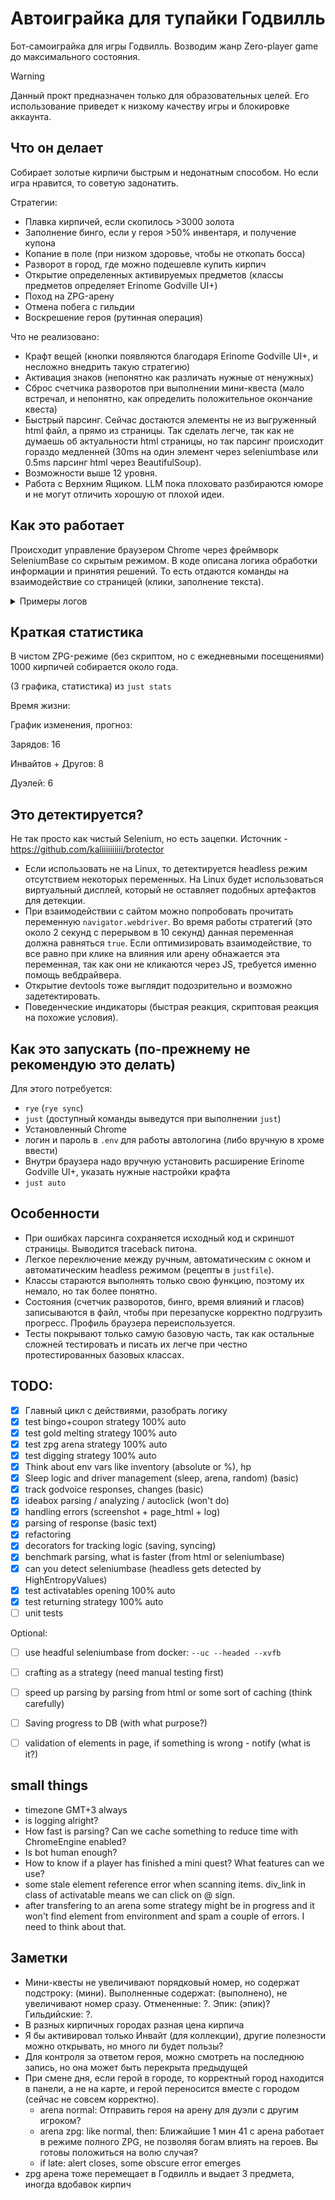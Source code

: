 # Автоиграйка для тупайки Годвилль

Бот-самоиграйка для игры Годвилль. Возводим жанр Zero-player game до максимального состояния.

> [!WARNING]  
> Данный прокт предназначен только для образовательных целей. Его использование приведет к низкому качеству игры и блокировке аккаунта.

## Что он делает

Собирает золотые кирпичи быстрым и недонатным способом. Но если игра нравится, то советую задонатить.

Стратегии:
- Плавка кирпичей, если скопилось >3000 золота
- Заполнение бинго, если у героя >50% инвентаря, и получение купона
- Копание в поле (при низком здоровье, чтобы не откопать босса)
- Разворот в город, где можно подешевле купить кирпич
- Открытие определенных активируемых предметов (классы предметов определяет Erinome Godville UI+)
- Поход на ZPG-арену
- Отмена побега с гильдии
- Воскрешение героя (рутинная операция)

Что не реализовано:
- Крафт вещей (кнопки появляются благодаря Erinome Godville UI+, и несложно внедрить такую стратегию)
- Активация знаков (непонятно как различать нужные от ненужных)
- Сброс счетчика разворотов при выполнении мини-квеста (мало встречал, и непонятно, как определить положительное окончание квеста)
- Быстрый парсинг. Сейчас достаются элементы не из выгруженный html файл, а прямо из страницы. Так сделать легче, так как не думаешь об актуальности html страницы, но так парсинг происходит гораздо медленней (30ms на один элемент через seleniumbase или 0.5ms парсинг html через BeautifulSoup).
- Возможности выше 12 уровня.
- Работа с Верхним Ящиком. LLM пока плоховато разбираются юморе и не могут отличить хорошую от плохой идеи.

## Как это работает

Происходит управление браузером Chrome через фреймворк SeleniumBase со скрытым режимом. В коде описана логика обработки информации и принятия решений. То есть отдаются команды на взаимодействие со страницей (клики, заполнение текста).

<details>
  <summary>Примеры логов</summary>

Активашки
```
2024-06-25 01:23:14,913 - INFO - I have алоэ веры, class: type-charge-box, Этот предмет добавляет заряд в прано-аккумулятор (требуется 50% праны), price: 50
2024-06-25 01:23:14,962 - INFO - Activated this item
2024-06-25 01:23:16,250 - INFO - Hero's response: Внезапно алоэ веры превратило в сияющий синий брикетик, который стремительно унёсся куда-то вверх. Великий тоже собирает кирпичи?
```

Копание
```
2024-06-24 23:52:49,488 - INFO - Возврат|money:508|prana:61|inv:16|bricks:33|hp:11|where:7,В пути|town:Подмостква|quest:11,заставить летать рождённого ползать
2024-06-24 23:53:04,951 - INFO - Godvoice command 'Копай клад!' executed. Hero RESPONDED.
2024-06-24 23:53:04,952 - INFO - Digging strategy executed.
2024-06-24 23:53:53,249 - INFO - Возврат|money:508|prana:56|inv:16|bricks:33|hp:11|where:6,В пути|town:Нижние Котлы|quest:11,заставить летать рождённого ползать
2024-06-24 23:54:16,078 - INFO - Godvoice command 'Копай клад!' executed. Hero RESPONDED.
2024-06-24 23:54:16,079 - INFO - Digging strategy executed.
```

ZPG-арена
```
2024-06-24 22:00:17,180 - INFO - Accepted first confirm for arena
2024-06-24 22:00:18,014 - INFO - Went to ZPG arena: Ближайшие 2 мин 43 с арена работает в режиме полного ZPG, не позволяя богам влиять на героев. Вы готовы положиться на волю случая?
2024-06-24 22:00:18,015 - INFO - ZPG arena strategy executed.
2024-06-24 22:01:07,630 - INFO - Авантюра|money:1140|prana:25|inv:75|bricks:32|hp:100|where:0,Годвилль|town:Годвилль|quest:10,набрать выпускной бал
```

Плавка
```
2024-06-24 08:56:36,828 - INFO - Influence was made with 3 strategy
2024-06-24 08:56:36,828 - INFO - Influence action 'PUNISH' executed successfully.
2024-06-24 08:56:36,828 - INFO - Melt bricks strategy executed.
```

Бинго
```
2024-06-25 10:00:12,277 - INFO - Осталось игр в бинго: 3
2024-06-25 10:00:12,984 - INFO - Trying to play bingo and get coupon
2024-06-25 10:00:14,552 - INFO - Bingo played: Трофеев в инвентаре: 6. В бинго можно изъять: распрекраски.
2024-06-25 10:00:17,210 - INFO - Bingo strategy executed.
```

Возврат
```
2024-06-23 21:42:43,579 - INFO - Godvoice command 'Домой' executed. Hero RESPONDED.
2024-06-23 21:42:43,715 - INFO - Return counter: 1
2024-06-23 21:42:43,715 - INFO - Returning strategy executed.
```

</details>

## Краткая статистика

В чистом ZPG-режиме (без скриптом, но с ежедневными посещениями) 1000 кирпичей собирается около года.

(3 графика, статистика) из `just stats`

Время жизни:

График изменения, прогноз:

Зарядов: 16

Инвайтов + Другов: 8

Дуэлей: 6

## Это детектируется?

Не так просто как чистый Selenium, но есть зацепки. Источник - https://github.com/kaliiiiiiiiii/brotector
- Если использовать не на Linux, то детектируется headless режим отсутствием некоторых переменных. На Linux будет использоваться виртуальный дисплей, который не оставляет подобных артефактов для детекции.
- При взаимодействии с сайтом можно попробовать прочитать переменную `navigator.webdriver`. Во время работы стратегий (это около 2 секунд с перерывом в 10 секунд) данная переменная должна равняться `true`. Если оптимизировать взаимодействие, то все равно при клике на влияния или арену обнажается эта переменная, так как они не кликаются через JS, требуется именно помощь вебдрайвера.
- Открытие devtools тоже выглядит подозрительно и возможно задетектировать.
- Поведенческие индикаторы (быстрая реакция, скриптовая реакция на похожие условия).

## Как это запускать (по-прежнему не рекомендую это делать)

Для этого потребуется:

- `rye` (`rye sync`)
- `just` (доступный команды выведутся при выполнении `just`)
- Установленный Chrome
- логин и пароль в `.env` для работы автологина (либо вручную в хроме ввести)
- Внутри браузера надо вручную установить расширение Erinome Godville UI+, указать нужные настройки крафта
- `just auto`

## Особенности

- При ошибках парсинга сохраняется исходный код и скриншот страницы. Выводится traceback питона.
- Легкое переключение между ручным, автоматическим с окном и автоматическим headless режимом (рецепты в `justfile`).
- Классы стараются выполнять только свою функцию, поэтому их немало, но так более понятно.
- Состояния (счетчик разворотов, бинго, время влияний и гласов) записываются в файл, чтобы при перезапуске корректно подгрузить прогресс. Профиль браузера переиспользуется.
- Тесты покрывают только самую базовую часть, так как остальные сложней тестировать и писать их легче при честно протестированных базовых классах.

## TODO:

- [x] Главный цикл с действиями, разобрать логику
- [x] test bingo+coupon strategy 100% auto
- [x] test gold melting strategy 100% auto
- [x] test zpg arena strategy 100% auto
- [x] test digging strategy 100% auto
- [x] Think about env vars like inventory (absolute or %), hp
- [x] Sleep logic and driver management (sleep, arena, random) (basic)
- [x] track godvoice responses, changes (basic)
- [x] ideabox parsing / analyzing / autoclick (won't do)
- [x] handling errors (screenshot + page_html + log)
- [x] parsing of response (basic text)
- [x] refactoring
- [x] decorators for tracking logic (saving, syncing)
- [x] benchmark parsing, what is faster (from html or seleniumbase)
- [x] can you detect seleniumbase (headless gets detected by HighEntropyValues)
- [x] test activatables opening 100% auto
- [x] test returning strategy 100% auto
- [ ] unit tests

Optional:
- [ ] use headful seleniumbase from docker: `--uc --headed --xvfb`
- [ ] crafting as a strategy (need manual testing first)
- [ ] speed up parsing by parsing from html or some sort of caching (think carefully)
- [ ] Saving progress to DB (with what purpose?)
- [ ] validation of elements in page, if something is wrong - notify (what is it?)


## **small** things
- timezone GMT+3 always
- is logging alright?
- How fast is parsing? Can we cache something to reduce time with ChromeEngine enabled?
- Is bot human enough?
- How to know if a player has finished a mini quest? What features can we use?
- some stale element reference error when scanning items. div_link in class of activatable means we can click on @ sign.
- after transfering to an arena some strategy might be in progress and it won't find element from environment and spam a couple of errors. I need to think about that.


## Заметки

- Мини-квесты не увеличивают порядковый номер, но содержат подстроку: (мини). Выполненные содержат: (выполнено), не увеличивают номер сразу. Отмененные: ?. Эпик: (эпик)? Гильдийские: ?.
- В разных кирпичных городах разная цена кирпича
- Я бы активировал только Инвайт (для коллекции), другие полезности можно открывать, но много ли будет пользы?
- Для контроля за ответом героя, можно смотреть на последнюю запись, но она может быть перекрыта предыдущей
- При смене дня, если герой в городе, то корректный город находится в панели, а не на карте, и герой переносится вместе с городом (сейчас не совсем корректно).
  - arena normal: Отправить героя на арену для дуэли с другим игроком?
  - arena zpg: like normal, then: Ближайшие 1 мин 41 с арена работает в режиме полного ZPG, не позволяя богам влиять на героев. Вы готовы положиться на волю случая?
  - if late: alert closes, some obscure error emerges
- zpg арена тоже перемещает в Годвилль и выдает 3 предмета, иногда вдобавок кирпич




